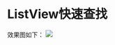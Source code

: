 # ListView快速查找
效果图如下：
![](http://img.blog.csdn.net/20130806113706546?watermark/2/text/aHR0cDovL2Jsb2cuY3Nkbi5uZXQvbG9vbmdnZ2Ryb2lk/font/5a6L5L2T/fontsize/400/fill/I0JBQkFCMA==/dissolve/70/gravity/Center)
